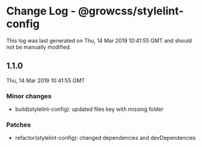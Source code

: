 # Change Log - @growcss/stylelint-config

This log was last generated on Thu, 14 Mar 2019 10:41:55 GMT and should not be manually modified.

## 1.1.0
Thu, 14 Mar 2019 10:41:55 GMT

### Minor changes

- build(stylelint-config): updated files key with missing folder

### Patches

- refactor(stylelint-config): changed dependencies and devDependencies

